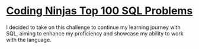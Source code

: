# [Coding Ninjas Top 100 SQL Problems](https://www.codingninjas.com/studio/problem-lists/top-100-sql-problems)

I decided to take on this challenge to continue my learning journey with SQL, aiming to enhance my proficiency and showcase my ability to work with the language.
